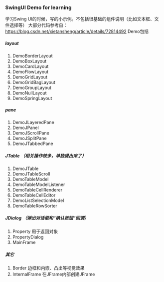 ### SwingUI Demo for learning
学习Swing UI的时候，写的小示例。不包括很基础的组件说明（比如文本框、文件选择等）
大部分代码参考自：https://blog.csdn.net/xietansheng/article/details/72814492
Demo包括
##### layout
1. DemoBorderLayout
2. DemoBoxLayout
3. DemoCardLayout
4. DemoFlowLayout
5. DemoGridLayout
6. DemoGridBagLayout
7. DemoGroupLayout
8. DemoNullLayout
9. DemoSpringLayout
##### pane
1. DemoJLayeredPane
2. DemoJPanel
3. DemoJScrollPane
4. DemoJSplitPane
5. DemoJTabbedPane
##### JTable （相关操作较多，单独提出来了）
1. DemoJTable
2. DemoJTableScroll
3. DemoTableModel
4. DemoTableModelListener
5. DemoTableCellRenderer
6. DemoTableCellEditor
7. DemoListSelectionModel
8. DemoTableRowSorter
##### JDialog （弹出对话框和“确认按钮”回调）
1. Property 用于返回对象
2. PropertyDialog
3. MainFrame
##### 其它
1. Border 边框和内嵌、凸出等视觉效果
2. InternalFrame 在JFrame内部创建JFrame